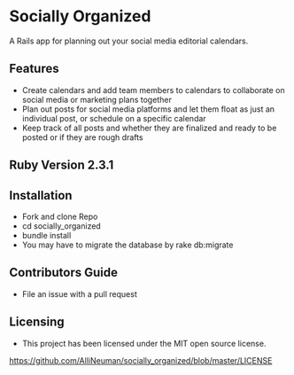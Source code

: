# Socially Organized

A Rails app for planning out your social media editorial calendars.

## Features
* Create calendars and add team members to calendars to collaborate on social media or marketing plans together
* Plan out posts for social media platforms and let them float as just an individual post, or schedule on a specific calendar
* Keep track of all posts and whether they are finalized and ready to be posted or if they are rough drafts

## Ruby Version 2.3.1

## Installation
* Fork and clone Repo
* cd socially_organized
* bundle install
* You may have to migrate the database by rake db:migrate

## Contributors Guide
* File an issue with a pull request

## Licensing
* This project has been licensed under the MIT open source license.

https://github.com/AlliNeuman/socially_organized/blob/master/LICENSE
